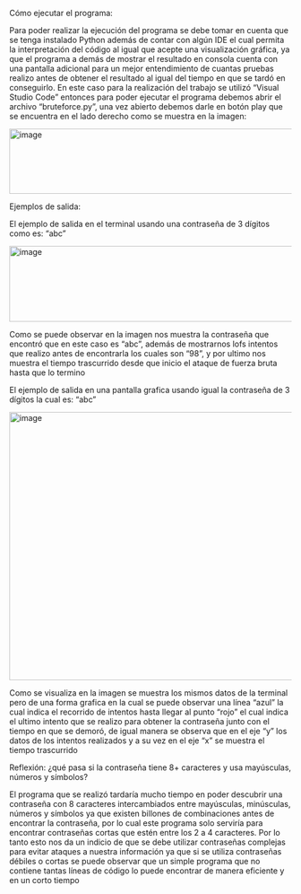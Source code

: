 Cómo ejecutar el programa:

Para poder realizar la ejecución del programa se debe tomar en cuenta que se tenga instalado Python además de contar con algún IDE el cual permita la interpretación del código al igual que acepte una 
visualización gráfica, ya que el programa a demás de mostrar el resultado en consola cuenta con una pantalla adicional para un mejor entendimiento de cuantas pruebas realizo antes de obtener el resultado 
al igual del tiempo en que se tardó en conseguirlo.
En este caso para la realización del trabajo se utilizó “Visual Studio Code” entonces para poder ejecutar el programa debemos abrir el archivo “bruteforce.py”, una vez abierto debemos darle en botón play 
que se encuentra en el lado derecho como se muestra en la imagen:

<img width="921" height="116" alt="image" src="https://github.com/user-attachments/assets/a7a30304-a9f5-4ef4-b0cf-6dfe069e0714" />



Ejemplos de salida:

El ejemplo de salida en el terminal usando una contraseña de 3 dígitos como es: “abc”

<img width="625" height="135" alt="image" src="https://github.com/user-attachments/assets/f8f9e246-75f3-40fe-b05a-2ae4b12afa27" />


Como se puede observar en la imagen nos muestra la contraseña que encontró que en este caso es “abc”, además de mostrarnos lofs intentos que realizo antes de encontrarla los cuales son “98”, y por ultimo
nos muestra el tiempo trascurrido desde que inicio el ataque de fuerza bruta hasta que lo termino

El ejemplo de salida en una pantalla grafica usando igual la contraseña de 3 dígitos la cual es: “abc”

<img width="921" height="478" alt="image" src="https://github.com/user-attachments/assets/05e0d76f-5681-4a98-92c5-599d949eeac5" />


Como se visualiza en la imagen se muestra los mismos datos de la terminal pero de una forma grafica en la cual se puede observar una línea “azul” la cual indica el recorrido de intentos hasta llegar al punto “rojo” el cual indica el ultimo intento que se realizo para obtener la contraseña junto con el tiempo en que se demoró, de igual manera se observa que en el eje “y” los datos de los intentos realizados y a su vez en el eje “x” se muestra el tiempo trascurrido

Reflexión: ¿qué pasa si la contraseña tiene 8+ caracteres y usa mayúsculas, números y símbolos?

El programa que se realizó tardaría mucho tiempo en poder descubrir una contraseña con 8 caracteres intercambiados entre mayúsculas, minúsculas, números y símbolos ya que existen billones de combinaciones antes
de encontrar la contraseña, por lo cual este programa solo serviría para encontrar contraseñas cortas que estén entre los 2 a 4 caracteres. Por lo tanto esto nos da un indicio de que se debe utilizar contraseñas
complejas para evitar ataques a nuestra información ya que si se utiliza contraseñas débiles o cortas se puede observar que un simple programa que no contiene tantas líneas de código lo puede encontrar de manera 
eficiente y en un corto tiempo 
